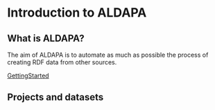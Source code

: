 Introduction to ALDAPA
======================

## What is ALDAPA?

The aim of ALDAPA is to automate as much as possible the process of creating RDF data from other sources. 

[GettingStarted](gettingstarted.md)

## Projects and datasets